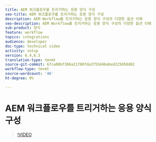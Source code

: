 ```yaml
---
title: AEM 워크플로우를 트리거하는 응용 양식 구성
seo-title: AEM 워크플로우를 트리거하는 응용 양식 구성
description: AEM Workflow를 트리거하는 응용 양식 구성의 다양한 옵션 이해
seo-description: AEM Workflow를 트리거하는 응용 양식 구성의 다양한 옵션 이해
sub-product: 양식
feature: workflow
topics: integrations
audience: developer
doc-type: technical video
activity: setup
version: 6.4,6.5
translation-type: tm+mt
source-git-commit: 67ca08bf386a217807da3755d46abed225050d02
workflow-type: tm+mt
source-wordcount: '46'
ht-degree: 0%

---
```



# AEM 워크플로우를 트리거하는 응용 양식 구성


>[!VIDEO](https://video.tv.adobe.com/v/28316?quality=9&learn=on)

